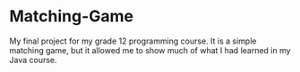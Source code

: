 # Matching-Game
My final project for my grade 12 programming course.
It is a simple matching game, but it allowed me to show much of what I had learned in my Java course.
